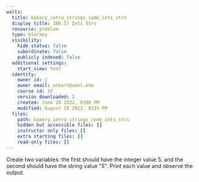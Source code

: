 ```yaml
---
waltz:
  title: bakery_intro_strings_code_ints_strs
  display title: 1B6.5) Ints Strs
  resource: problem
  type: blockpy
  visibility:
    hide status: false
    subordinate: false
    publicly indexed: false
  additional settings:
    start_view: text
  identity:
    owner id: 1
    owner email: acbart@udel.edu
    course id: 37
    version downloaded: 2
    created: June 28 2022, 0300 PM
    modified: August 28 2022, 0235 PM
  files:
    path: bakery_intro_strings_code_ints_strs
    hidden but accessible files: []
    instructor only files: []
    extra starting files: []
    read-only files: []
---
```

Create two variables: the first should have the integer value 5, and the second
 should have the string value "5". Print each value and observe the output.